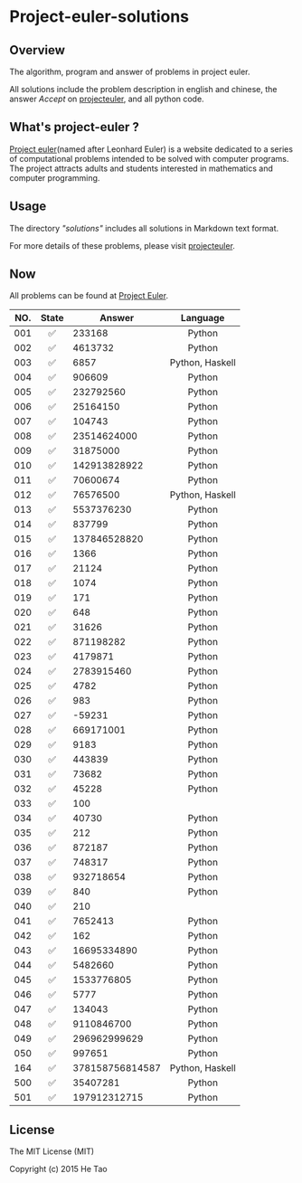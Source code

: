 Project-euler-solutions
========================

Overview
---------

The algorithm, program and answer of problems in project euler.

All solutions include the problem description in english and chinese, the answer *Accept* on [projecteuler](https://projecteuler.net/ "projecteuler"), and all python code.

What's project-euler ?
----------------------
[Project euler](https://en.wikipedia.org/wiki/Project_Euler "Project Euler")(named after Leonhard Euler) is a website dedicated to a series of computational problems intended to be solved with computer programs. The project attracts adults and students interested in mathematics and computer programming.

Usage
-----

The directory *"solutions"* includes all solutions in Markdown text format. 

For more details of these problems, please visit [projecteuler](https://projecteuler.net/ "projecteuler").

Now
---

All problems can be found at [Project Euler](https://projecteuler.net/).

| NO.  |   State            |   Answer           |   Language                              |
|:----:|:------------------:|--------------------|:---------------------------------------:|
| 001  | :white_check_mark: | 233168             | Python                                  |
| 002  | :white_check_mark: | 4613732            | Python                                  |
| 003  | :white_check_mark: | 6857               | Python, Haskell                         |
| 004  | :white_check_mark: | 906609             | Python                                  |
| 005  | :white_check_mark: | 232792560          | Python                                  |
| 006  | :white_check_mark: | 25164150           | Python                                  |
| 007  | :white_check_mark: | 104743             | Python                                  |
| 008  | :white_check_mark: | 23514624000        | Python                                  |
| 009  | :white_check_mark: | 31875000           | Python                                  |
| 010  | :white_check_mark: | 142913828922       | Python                                  |
| 011  | :white_check_mark: | 70600674           | Python                                  |
| 012  | :white_check_mark: | 76576500           | Python, Haskell                         |
| 013  | :white_check_mark: | 5537376230         | Python                                  |
| 014  | :white_check_mark: | 837799             | Python                                  |
| 015  | :white_check_mark: | 137846528820       | Python                                  |
| 016  | :white_check_mark: | 1366               | Python                                  |
| 017  | :white_check_mark: | 21124              | Python                                  |
| 018  | :white_check_mark: | 1074               | Python                                  |
| 019  | :white_check_mark: | 171                | Python                                  |
| 020  | :white_check_mark: | 648                | Python                                  |
| 021  | :white_check_mark: | 31626              | Python                                  |
| 022  | :white_check_mark: | 871198282          | Python                                  |
| 023  | :white_check_mark: | 4179871            | Python                                  |
| 024  | :white_check_mark: | 2783915460         | Python                                  |
| 025  | :white_check_mark: | 4782               | Python                                  |
| 026  | :white_check_mark: | 983                | Python                                  |
| 027  | :white_check_mark: | -59231             | Python                                  |
| 028  | :white_check_mark: | 669171001          | Python                                  |
| 029  | :white_check_mark: | 9183               | Python                                  |
| 030  | :white_check_mark: | 443839             | Python                                  |
| 031  | :white_check_mark: | 73682              | Python                                  |
| 032  | :white_check_mark: | 45228              | Python                                  |
| 033  | :white_check_mark: | 100                |                                         |
| 034  | :white_check_mark: | 40730              | Python                                  |
| 035  | :white_check_mark: | 212                | Python                                  |
| 036  | :white_check_mark: | 872187             | Python                                  |
| 037  | :white_check_mark: | 748317             | Python                                  |
| 038  | :white_check_mark: | 932718654          | Python                                  |
| 039  | :white_check_mark: | 840                | Python                                  |
| 040  | :white_check_mark: | 210                |                                         |
| 041  | :white_check_mark: | 7652413            | Python                                  |
| 042  | :white_check_mark: | 162                | Python                                  |
| 043  | :white_check_mark: | 16695334890        | Python                                  |
| 044  | :white_check_mark: | 5482660            | Python                                  |
| 045  | :white_check_mark: | 1533776805         | Python                                  |
| 046  | :white_check_mark: | 5777               | Python                                  |
| 047  | :white_check_mark: | 134043             | Python                                  |
| 048  | :white_check_mark: | 9110846700         | Python                                  |
| 049  | :white_check_mark: | 296962999629       | Python                                  |
| 050  | :white_check_mark: | 997651             | Python                                  |
| 164  | :white_check_mark: | 378158756814587    | Python, Haskell                         |
| 500  | :white_check_mark: | 35407281           | Python                                  |
| 501  | :white_check_mark: | 197912312715       | Python                                  |


License
-------

The MIT License (MIT)

Copyright (c) 2015 He Tao
